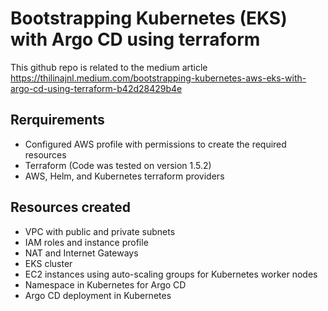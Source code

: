 # Bootstrapping Kubernetes (EKS) with Argo CD using terraform
This github repo is related to the medium article https://thilinajnl.medium.com/bootstrapping-kubernetes-aws-eks-with-argo-cd-using-terraform-b42d28429b4e

## Rerquirements
- Configured AWS profile with permissions to create the required resources
- Terraform (Code was tested on version 1.5.2)
- AWS, Helm, and Kubernetes terraform providers

## Resources created
- VPC with public and private subnets
- IAM roles and instance profile
- NAT and Internet Gateways 
- EKS cluster
- EC2 instances using auto-scaling groups for Kubernetes worker nodes
- Namespace in Kubernetes for Argo CD
- Argo CD deployment in Kubernetes

